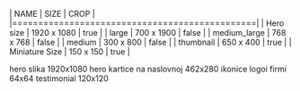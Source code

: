 
|	NAME			|	SIZE		|	CROP	|
|===============================================|
|	Hero size		|	1920 x 1080	|	true	|
|	large			|	700 x 1900	|	false	|
|	medium_large	|	768 x 768	|	false	|
|	medium			|	300 x 800	|	false	|
|	thumbnail		|	650 x 400	|	true	|
|	Miniature Size	|	150 x 150	|	true	|



hero slika 1920x1080
hero kartice na naslovnoj 462x280
ikonice logoi firmi 64x64
testimonial 120x120